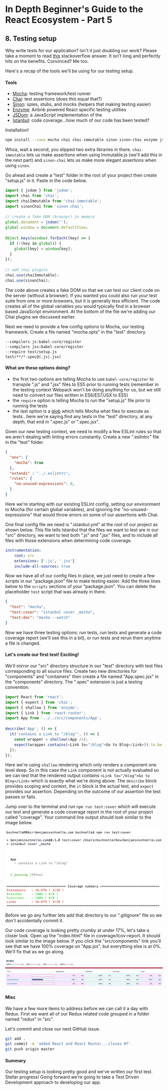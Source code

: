 # In Depth Beginner's Guide to the React Ecosystem - Part 5

## 8. Testing setup
Why write tests for our application?  Isn't it just doubling our work?  Please take a moment to read [this](http://stackoverflow.com/a/67500/2482993) stackoverflow answer.  It isn't long and perfectly hits on the benefits.  Convinced?  Me too.

Here's a recap of the tools we'll be using for our testing setup.

#### Tools
- [Mocha](https://mochajs.org/): testing framework/test runner
- [Chai](http://chaijs.com/): test assertions (does this equal that?)
- [Sinon](http://sinonjs.org/): spies, stubs, and mocks (helpers that making testing easier)
- [Enzyme](http://airbnb.io/enzyme/): Airbnb powered React specific testing utilities
- [JSDom](https://github.com/tmpvar/jsdom): a JavaScript implementation of the
- [Istanbul](https://github.com/gotwarlost/istanbul): code coverage...how much of our code has been tested?

Installation!

```bash
npm install --save mocha chai chai-immutable sinon sinon-chai enzyme jsdom istanbul
```

Whoa, wait a second, you slipped two extra libraries in there.  `chai-immutable` lets us make assertions when using Immutable.js (we'll add this in the next part) and `sinon-chai` lets us make more elegant assertions when using `sinon`.

Go ahead and create a "test" folder in the root of your project then create "setup.js" in it.  Paste in the code below.

```javascript
import { jsdom } from 'jsdom';
import chai from 'chai';
import chaiImmutable from 'chai-immutable';
import sinonChai from 'sinon-chai';

// create a fake DOM (browser) in memory
global.document = jsdom('');
global.window = document.defaultView;

Object.keys(window).forEach((key) => {
  if (!(key in global)) {
    global[key] = window[key];
  }
});

// add chai plugins
chai.use(chaiImmutable);
chai.use(sinonChai);

```

The code above creates a fake DOM so that we can test our client code on the server (without a browser).  If you wanted you could also run your test suite from one or more browsers, but it is generally less efficient.  The code creates all of the global variables you would typically find in a browser based JavaScript environment.  At the bottom of the file we're adding our Chai plugins we discussed earlier.

Next we need to provide a few config options to Mocha, our testing framework.  Create a file named "mocha.opts" in the "test" directory.

```
--compilers js:babel-core/register
--compilers jsx:babel-core/register
--require test/setup.js
test/**/*.spec@(.js|.jsx)
```

#### What are these options doing?
- the first two options are telling Mocha to use `babel-core/register` to transpile ".js" and ".jsx" files to ES5 prior to running tests (remember in the testing context Webpack won't be doing anything for us, but we still need to convert our files written in ES6/ES7/JSX to ES5)
- the `require` option is telling Mocha to run the "setup.js" file prior to running the tests
- the last option is a [glob](https://github.com/isaacs/node-glob) which tells Mocha what files to execute as tests...here we're saying find any tests in the "test" directory, at any depth, that end in ".spec.js" or ".spec.jsx".

Given our new testing context, we need to modify a few ESLint rules so that we aren't dealing with linting errors constantly.  Create a new ".eslintrc" file in the "test" folder.

```json
{
  "env": {
    "mocha": true
  },
  "extends" : "../.eslintrc",
  "rules": {
    "no-unused-expressions": 0,
  }
}
```

Here we're starting with our existing ESLint config, setting our environment to Mocha (for certain global variables), and ignoring the "no-unused-expressions" that would throw errors on some of our assertions with Chai.

One final config file we need is ".istanbul.yml" at the *root* of our project as shown below.  This file tells Istanbul that the files we want to test are in our "src" directory, we want to test both ".js" and ".jsx" files, and to include all files with those extensions when determining code coverage.

```yml
instrumentation:
    root: src
    extensions: ['.js', '.jsx']
    include-all-sources: true
```

Now we have all of our config files in place, we just need to create a few scripts in our "package.json" file to make testing easier.  Add the three lines below to the `scripts` sections of your "package.json".  You can delete the placeholder `test` script that was already in there.

```json
{
  "test": "mocha",
  "test:cover": "istanbul cover _mocha",
  "test:dev": "mocha --watch"
}
```

Now we have three testing options: run tests, run tests and generate a code coverage report (we'll see this in a bit), or run tests and rerun them anytime a file is changed.

#### Let's create our first test!  Exciting!  

We'll mirror our "src" directory structure in our "test" directory with test files corresponding to all source files.  Create two new directories for "components" and "containers" then create a file named "App.spec.jsx" in the "components" directory.  The ".spec" extension is just a testing convention.

```javascript
import React from 'react';
import { expect } from 'chai';
import { shallow } from 'enzyme';
import { Link } from 'react-router';
import App from '../../src/components/App';

describe('App', () => {
  it('contains a Link to "/blog"', () => {
    const wrapper = shallow(<App />);
    expect(wrapper.contains(<Link to="/blog">Go to Blog</Link>)).to.be.true;
  });
});

```

Here we're using `shallow` rendering which only renders a component one level deep.  So in this case the `Link` component is not actually evaluated so we can test that the rendered output contains `<Link to="/blog">Go to Blog</Link>` which is exactly what we're doing above.  The `describe` block provides scoping and context, the `it` block is the actual test, and `expect` provides our assertion.  Depending on the outcome of our assertion the test passes or fails.

Jump over to the terminal and run `npm run test:cover` which will execute our test and generate a code coverage report in the root of your project called "coverage".  Your command line output should look similar to the image below.

![Test Results With Coverage](../../images/test-results-coverage.jpg)

Before we go any further lets add that directory to our ".gitignore" file so we don't accidentally commit it.

Our code coverage is looking pretty crumby at under 17%, let's take a closer look.  Open up the "index.html" file in coverage/lcov-report.  It should look similar to the image below.  If you click the "src/components" link you'll see that we have 100% coverage on "App.jsx", but everything else is at 0%.  We'll fix that as we go along.

![Coverage Report](../../images/coverage-report.jpg)

#### Misc
We have a few more items to address before we can call it a day with Redux.  First we want all of our Redux related code grouped in a folder named "redux" in "src".  

Let's commit and close our next GitHub issue.

```bash
git add .
git commit -m 'added React and React Router...closes #7'
git push origin master
```

#### Summary
Our testing setup is looking pretty good and we've written our first test.  Stellar progress!  Going forward we're going to take a Test Driven Development approach to developing our app.

